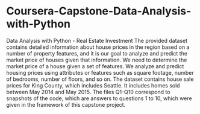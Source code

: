 # Coursera-Capstone-Data-Analysis-with-Python
Data Analysis with Python - Real Estate Investment
The provided dataset contains detailed information about house prices in the region based on a number of property features,
and it is our goal to analyze and predict the market price of houses given that information.
We need to determine the market price of a house given a set of features. We analyze and predict housing prices using attributes or features such as square footage, 
number of bedrooms, number of floors, and so on. 
The dataset contains house sale prices for King County, which includes Seattle. It includes homes sold between May 2014 and May 2015. 
The files Q1-Q10 correspond to snapshots of the code, which are answers to questions 1 to 10, which were given in the framework of this capstone project.
